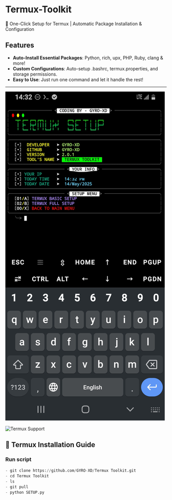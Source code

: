 # Termux-Toolkit
🔧 One-Click Setup for Termux | Automatic Package Installation &amp; Configuration


## Features

- **Auto-Install Essential Packages**: Python, rich, upx, PHP, Ruby, clang & more!
- **Custom Configurations**: Auto-setup .bashrc, termux.properties, and storage permissions.
- **Easy to Use**: Just run one command and let it handle the rest!
---

![screenshot](https://raw.githubusercontent.com/GYRO-XD/Termux-Toolkit/refs/heads/main/20250614_205607.jpg)


![Termux Support](https://img.shields.io/badge/Termux-Fully_Supported-9cf)

## 📱 Termux Installation Guide

### Run script
```python
- git clone https://github.com/GYRO-XD/Termux Toolkit.git
- cd Termux Toolkit
- ls
- git pull
- python SETUP.py
```
